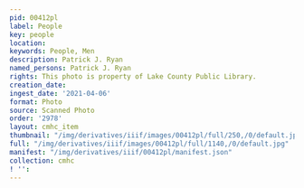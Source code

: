 ```yaml
---
pid: 00412pl
label: People
key: people
location: 
keywords: People, Men
description: Patrick J. Ryan
named_persons: Patrick J. Ryan
rights: This photo is property of Lake County Public Library.
creation_date: 
ingest_date: '2021-04-06'
format: Photo
source: Scanned Photo
order: '2978'
layout: cmhc_item
thumbnail: "/img/derivatives/iiif/images/00412pl/full/250,/0/default.jpg"
full: "/img/derivatives/iiif/images/00412pl/full/1140,/0/default.jpg"
manifest: "/img/derivatives/iiif/00412pl/manifest.json"
collection: cmhc
! '': 
---
```


